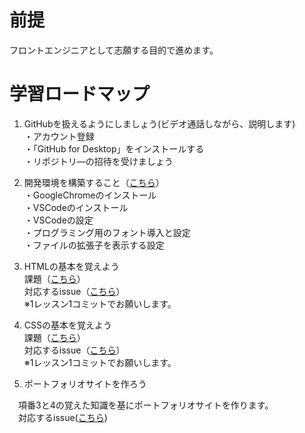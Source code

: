 # 前提

フロントエンジニアとして志願する目的で進めます。

# 学習ロードマップ

1. GitHubを扱えるようにしましょう(ビデオ通話しながら、説明します)<br>
  ・アカウント登録<br>
  ・「GitHub for Desktop」をインストールする<br>
  ・リポジトリ―の招待を受けましょう<br>

2. 開発環境を構築すること（[こちら](https://dotinstall.com/lessons/basic_pcsetup_win_v2/50501)）<br>
  ・GoogleChromeのインストール<br>
  ・VSCodeのインストール<br>
  ・VSCodeの設定<br>
  ・プログラミング用のフォント導入と設定<br>
  ・ファイルの拡張子を表示する設定<br>
  
3. HTMLの基本を覚えよう<br>
  課題（[こちら](https://dotinstall.com/lessons/basic_html_v5/49801)）<br>
  対応するissue（[こちら](https://github.com/captain0001/portfolio_miura/issues/1)）<br>
  ※1レッスン1コミットでお願いします。

4. CSSの基本を覚えよう<br>
  課題（[こちら](https://dotinstall.com/lessons/basic_css_v5/49901)）<br>
  対応するissue（[こちら](https://github.com/captain0001/portfolio_miura/issues/2)）<br>
  ※1レッスン1コミットでお願いします。

5. ポートフォリオサイトを作ろう

　項番3と4の覚えた知識を基にポートフォリオサイトを作ります。<br>
  　対応するissue([こちら](https://github.com/captain0001/portfolio_miura/issues/4))
　
